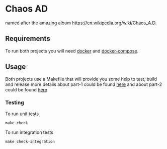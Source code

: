 # Chaos AD

named after the amazing album
https://en.wikipedia.org/wiki/Chaos_A.D.


## Requirements

To run both projects you will need [docker](https://www.docker.com) and [docker-compose](https://docs.docker.com/compose/).


## Usage

Both projects use a Makefile that will provide you some help to test, build and release
more details about part-1 could be found [here](./part-1/README.md) and about part-2 could be found [here](./part-2/README.md)

### Testing

To run unit tests
```
make check
```

To run integration tests
```
make check-integration
```
